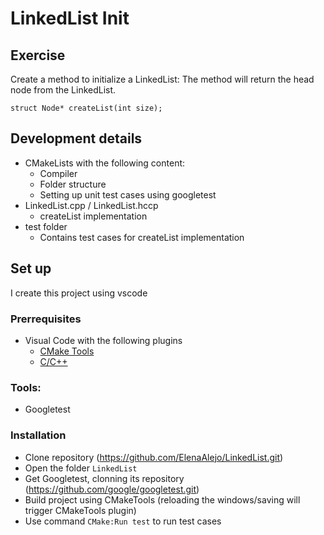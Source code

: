 # LinkedList Init
## Exercise

Create a method to initialize a LinkedList:
The method will return the head node from the LinkedList.

```
struct Node* createList(int size);
```
## Development details

- CMakeLists with the following content:
  - Compiler
  - Folder structure 
  - Setting up unit test cases using googletest
- LinkedList.cpp / LinkedList.hccp
  - createList implementation
- test folder
  - Contains test cases for createList implementation
 
## Set up
I create this project using vscode
### Prerrequisites
- Visual Code with the following plugins
  - [CMake Tools](https://marketplace.visualstudio.com/items?itemName=ms-vscode.cmake-tools)
  - [C/C++](https://marketplace.visualstudio.com/items?itemName=ms-vscode.cpptools)
### Tools:
- Googletest
### Installation
- Clone repository (https://github.com/ElenaAlejo/LinkedList.git)
- Open the folder `LinkedList`
- Get Googletest, clonning its repository (https://github.com/google/googletest.git)
- Build project using CMakeTools (reloading the windows/saving will trigger CMakeTools plugin)
- Use command `CMake:Run test` to run test cases

